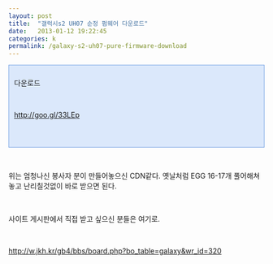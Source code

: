 ```yaml
---
layout: post
title:  "갤럭시s2 UH07 순정 펌웨어 다운로드"
date:   2013-01-12 19:22:45
categories: k
permalink: /galaxy-s2-uh07-pure-firmware-download
---
```

<div class="txc-textbox" style="border: 1px solid rgb(121, 165, 228); background-color: rgb(219, 232, 251); padding: 10px;"><p>다운로드</p>
<p><br /></p>
<p><a href="http://goo.gl/33LEp" target="_blank" class="tx-link">http://goo.gl/33LEp</a></p>
<p><br /></p></div><p><br /></p>
<p>위는 엄청나신 봉사자 분이 만들어놓으신 CDN같다. 옛날처럼 EGG 16-17개 풀어해쳐놓고 난리칠것없이 바로 받으면 된다.</p>
<p><br /></p>
<p>사이트 게시판에서 직접 받고 싶으신 분들은 여기로.</p>
<p><br /></p>
<p><a href="http://w.jkh.kr/gb4/bbs/board.php?bo_table=galaxy&amp;wr_id=320" target="_blank" class="tx-link">http://w.jkh.kr/gb4/bbs/board.php?bo_table=galaxy&amp;wr_id=320</a></p>
